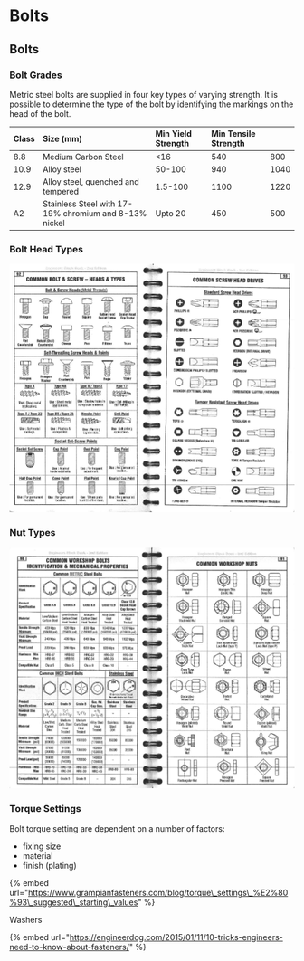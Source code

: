 # Bolts

## Bolts

### Bolt Grades

Metric steel bolts are supplied in four key types of varying strength. It is possible to determine the type of the bolt by identifying the markings on the head of the bolt.

| Class | Size \(mm\) | Min Yield Strength | Min Tensile Strength |  |
| :--- | :--- | :--- | :--- | :--- |
| 8.8 | Medium Carbon Steel | &lt;16 | 540 | 800 |
| 10.9 | Alloy steel | 50-100 | 940 | 1040 |
| 12.9 | Alloy steel, quenched and tempered | 1.5-100 | 1100 | 1220 |
| A2 | Stainless Steel with 17-19% chromium and 8-13% nickel | Upto 20 | 450 | 500 |

### Bolt Head Types

![Common bolt and screw types](.gitbook/assets/bolt-head-types.png)

### Nut Types

![Common nut types](.gitbook/assets/screenshot-2015-01-02-10.04.20.png)

### Torque Settings

Bolt torque setting are dependent on a number of factors:

* fixing size
* material
* finish \(plating\)

{% embed url="https://www.grampianfasteners.com/blog/torque\_settings\_%E2%80%93\_suggested\_starting\_values" %}

Washers

{% embed url="https://engineerdog.com/2015/01/11/10-tricks-engineers-need-to-know-about-fasteners/" %}



